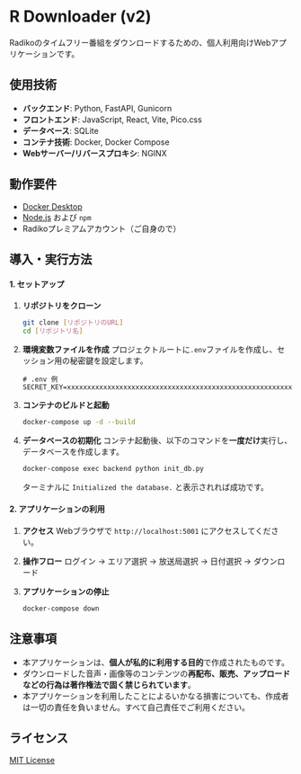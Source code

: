 # R Downloader (v2)

Radikoのタイムフリー番組をダウンロードするための、個人利用向けWebアプリケーションです。

## 使用技術

  * **バックエンド**: Python, FastAPI, Gunicorn
  * **フロントエンド**: JavaScript, React, Vite, Pico.css
  * **データベース**: SQLite
  * **コンテナ技術**: Docker, Docker Compose
  * **Webサーバー/リバースプロキシ**: NGINX

## 動作要件

  * [Docker Desktop](https://www.docker.com/products/docker-desktop/)
  * [Node.js](https://nodejs.org/) および `npm`
  * Radikoプレミアムアカウント（ご自身ので）

## 導入・実行方法

#### 1\. セットアップ

1.  **リポジトリをクローン**

    ```bash
    git clone [リポジトリのURL]
    cd [リポジトリ名]
    ```

2.  **環境変数ファイルを作成**
    プロジェクトルートに`.env`ファイルを作成し、セッション用の秘密鍵を設定します。

    ```
    # .env 例
    SECRET_KEY=xxxxxxxxxxxxxxxxxxxxxxxxxxxxxxxxxxxxxxxxxxxxxxxxxxxxxxxxxxxxxxxx
    ```

3.  **コンテナのビルドと起動**

    ```bash
    docker-compose up -d --build
    ```

4.  **データベースの初期化**
    コンテナ起動後、以下のコマンドを**一度だけ**実行し、データベースを作成します。

    ```bash
    docker-compose exec backend python init_db.py
    ```

    ターミナルに `Initialized the database.` と表示されれば成功です。

#### 2\. アプリケーションの利用

1.  **アクセス**
    Webブラウザで `http://localhost:5001` にアクセスしてください。

2.  **操作フロー**
    ログイン → エリア選択 → 放送局選択 → 日付選択 → ダウンロード

3.  **アプリケーションの停止**

    ```bash
    docker-compose down
    ```

## 注意事項

  * 本アプリケーションは、**個人が私的に利用する目的**で作成されたものです。
  * ダウンロードした音声・画像等のコンテンツの**再配布、販売、アップロードなどの行為は著作権法で固く禁じられています**。
  * 本アプリケーションを利用したことによるいかなる損害についても、作成者は一切の責任を負いません。すべて自己責任でご利用ください。

## ライセンス

[MIT License](https://www.google.com/search?q=LICENSE)
